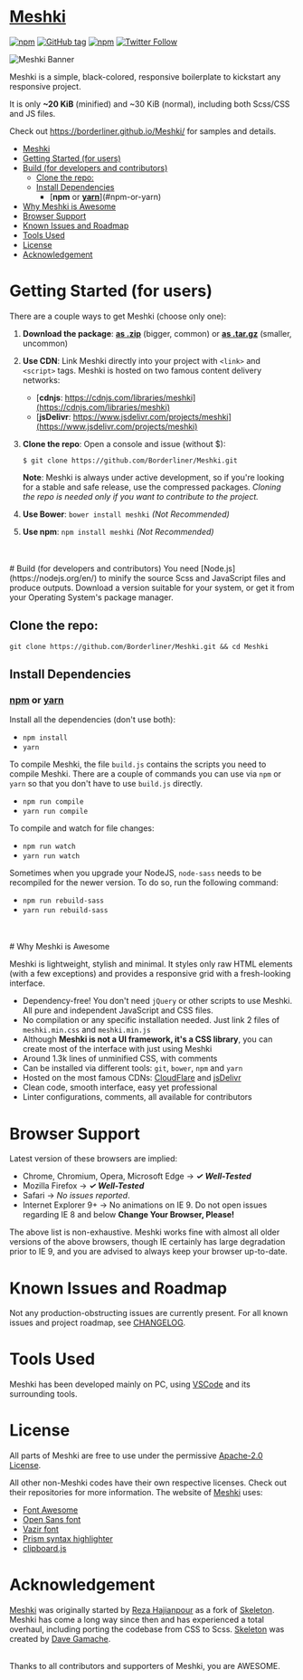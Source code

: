 # [Meshki](https://borderliner.github.io/Meshki/)
[![npm](https://img.shields.io/npm/dm/meshki.svg?maxAge=2592000?style=flat-square)](https://www.npmjs.com/package/meshki)
[![GitHub tag](https://img.shields.io/github/tag/borderliner/meshki.svg?maxAge=2592000?style=flat-square)](https://github.com/Borderliner/Meshki/releases)
[![npm](https://img.shields.io/npm/l/meshki.svg?maxAge=2592000?style=flat-square)](https://github.com/Borderliner/Meshki/blob/master/LICENSE)
[![Twitter Follow](https://img.shields.io/twitter/follow/meshki_ui.svg?style=social&label=Follow&maxAge=2592000?style=flat-square)](https://twitter.com/Meshki_UI)

![Meshki Banner](https://borderliner.github.io/Meshki/meta-image.png)

Meshki is a simple, black-colored, responsive boilerplate to kickstart any responsive project.

It is only <b>~20 KiB</b> (minified) and ~30 KiB (normal), including both Scss/CSS and JS files.

Check out <https://borderliner.github.io/Meshki/> for samples and details.

- [Meshki](#meshki)
- [Getting Started (for users)](#getting-started-for-users)
- [Build (for developers and contributors)](#build-for-developers-and-contributors)
  - [Clone the repo:](#clone-the-repo)
  - [Install Dependencies](#install-dependencies)
    - [**npm** or [**yarn**](https://yarnpkg.com/)](#npm-or-yarn)
- [Why Meshki is Awesome](#why-meshki-is-awesome)
- [Browser Support](#browser-support)
- [Known Issues and Roadmap](#known-issues-and-roadmap)
- [Tools Used](#tools-used)
- [License](#license)
- [Acknowledgement](#acknowledgement)

# Getting Started (for users)

There are a couple ways to get Meshki (choose only one):
1. **Download the package**: [**as .zip**](https://api.github.com/repos/Borderliner/Meshki/zipball) (bigger, common) or [**as .tar.gz**](https://api.github.com/repos/Borderliner/Meshki/tarball) (smaller, uncommon)
2. **Use CDN**: Link Meshki directly into your project with `<link>` and `<script>` tags. Meshki is hosted on two famous content delivery networks:
   * [**cdnjs**: https://cdnjs.com/libraries/meshki](https://cdnjs.com/libraries/meshki)
   * [**jsDelivr**: https://www.jsdelivr.com/projects/meshki](https://www.jsdelivr.com/projects/meshki)
3. **Clone the repo**: Open a console and issue (without $):
   
   `$ git clone https://github.com/Borderliner/Meshki.git`
   
   **Note**: Meshki is always under active development, so if you're looking for a stable and safe release, use the compressed packages. *Cloning the repo is needed only if you want to contribute to the project.*
4. **Use Bower**: `bower install meshki` *(Not Recommended)*
5. **Use npm**: `npm install meshki` *(Not Recommended)*
<br>
<br>
# Build (for developers and contributors)
You need [Node.js](https://nodejs.org/en/) to minify the source Scss and JavaScript files and produce outputs. Download a version suitable for your system, or get it from your Operating System's package manager. 

## Clone the repo:

`git clone https://github.com/Borderliner/Meshki.git && cd Meshki`

## Install Dependencies

### [**npm**](https://www.npmjs.com/) or [**yarn**](https://yarnpkg.com/)

Install all the dependencies (don't use both):

- `npm install`
- `yarn`

To compile Meshki, the file `build.js` contains the scripts you need to compile Meshki. There are a couple of commands you can use via `npm` or `yarn` so that you don't have to use `build.js` directly.

- `npm run compile`
- `yarn run compile`

To compile and watch for file changes:

- `npm run watch`
- `yarn run watch`

Sometimes when you upgrade your NodeJS, `node-sass` needs to be recompiled for the newer version. To do so, run the following command:

- `npm run rebuild-sass`
- `yarn run rebuild-sass`
<br>
<br>
# Why Meshki is Awesome

Meshki is lightweight, stylish and minimal. It styles only raw HTML elements (with a few exceptions) and provides a responsive grid with a fresh-looking interface.

- Dependency-free! You don't need `jQuery` or other scripts to use Meshki. All pure and independent JavaScript and CSS files.
- No compilation or any specific installation needed. Just link 2 files of `meshki.min.css` and `meshki.min.js`
- Although **Meshki is not a UI framework, it's a CSS library**, you can create most of the interface with just using Meshki
- Around 1.3k lines of unminified CSS, with comments
- Can be installed via different tools: `git`, `bower`, `npm` and `yarn`
- Hosted on the most famous CDNs: [CloudFlare](https://cdnjs.com/libraries/meshki) and [jsDelivr](https://www.jsdelivr.com/projects/meshki)
- Clean code, smooth interface, easy yet professional
- Linter configurations, comments, all available for contributors

# Browser Support
Latest version of these browsers are implied:
- Chrome, Chromium, Opera, Microsoft Edge -> ***✓ Well-Tested***
- Mozilla Firefox -> ***✓ Well-Tested***
- Safari -> *No issues reported*.
- Internet Explorer 9+ -> No animations on IE 9. Do not open issues regarding IE 8 and below **Change Your Browser, Please!**

The above list is non-exhaustive. Meshki works fine with almost all older versions of the above browsers, though IE certainly has large degradation prior to IE 9, and you are advised to always keep your browser up-to-date.

# Known Issues and Roadmap
Not any production-obstructing issues are currently present. For all known issues and project roadmap, see [CHANGELOG](https://github.com/Borderliner/Meshki/blob/master/CHANGELOG.md).

# Tools Used

Meshki has been developed mainly on PC, using [VSCode](https://code.visualstudio.com) and its surrounding tools.

# License

All parts of Meshki are free to use under the permissive [Apache-2.0 License](https://github.com/Borderliner/Meshki/blob/master/LICENSE).

All other non-Meshki codes have their own respective licenses. Check out their repositories for more information.
The website of [Meshki](https://borderliner.github.io/Meshki/) uses:

- [Font Awesome](http://fontawesome.io/)
- [Open Sans font](https://fonts.google.com/specimen/Open+Sans)
- [Vazir font](https://rastikerdar.github.io/vazir-font/)
- [Prism syntax highlighter](http://prismjs.com)
- [clipboard.js](https://clipboardjs.com)

# Acknowledgement

[Meshki](https://borderliner.github.io/Meshki/) was originally started by [Reza Hajianpour](mailto:hajianpour.mr@gmail.com) as a fork of [Skeleton](https://github.com/dhg/Skeleton). Meshki has come a long way since then and has experienced a total overhaul, including porting the codebase from CSS to Scss.
[Skeleton](https://github.com/dhg/Skeleton) was created by [Dave Gamache](https://twitter.com/dhg).

<br>
Thanks to all contributors and supporters of Meshki, you are AWESOME.

